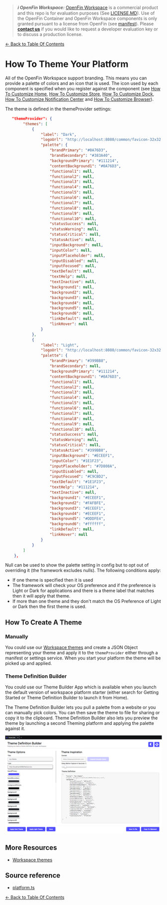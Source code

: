 > **_:information_source: OpenFin Workspace:_** [OpenFin Workspace](https://www.openfin.co/workspace/) is a commercial product and this repo is for evaluation purposes (See [LICENSE.MD](../LICENSE.MD)). Use of the OpenFin Container and OpenFin Workspace components is only granted pursuant to a license from OpenFin (see [manifest](../public/manifest.fin.json)). Please [**contact us**](https://www.openfin.co/workspace/poc/) if you would like to request a developer evaluation key or to discuss a production license.

[<- Back to Table Of Contents](../README.md)

# How To Theme Your Platform

All of the OpenFin Workspace support branding. This means you can provide a palette of colors and an icon that is used. The icon used by each component is specified when you register against the component (see [How To Customize Home](./how-to-customize-home.md), [How To Customize Store](./how-to-customize-store.md), [How To Customize Dock](./how-to-customize-dock.md), [How To Customize Notification Center](./how-to-customize-notification-center.md) and [How To Customize Browser](./how-to-customize-browser.md)).

The theme is defined in the themeProvider settings:

```json
   "themeProvider": {
        "themes": [
            {
                "label": "Dark",
                "logoUrl": "http://localhost:8080/common/favicon-32x32.png",
                "palette": {
                    "brandPrimary": "#0A76D3",
                    "brandSecondary": "#383A40",
                    "backgroundPrimary": "#111214",
                    "contentBackground1": "#0A76D3",
                    "functional1": null,
                    "functional2": null,
                    "functional3": null,
                    "functional4": null,
                    "functional5": null,
                    "functional6": null,
                    "functional7": null,
                    "functional8": null,
                    "functional9": null,
                    "functional10": null,
                    "statusSuccess": null,
                    "statusWarning": null,
                    "statusCritical": null,
                    "statusActive": null,
                    "inputBackground": null,
                    "inputColor": null,
                    "inputPlaceholder": null,
                    "inputDisabled": null,
                    "inputFocused": null,
                    "textDefault": null,
                    "textHelp": null,
                    "textInactive": null,
                    "background1": null,
                    "background2": null,
                    "background3": null,
                    "background4": null,
                    "background5": null,
                    "background6": null,
                    "linkDefault": null,
                    "linkHover": null
                }
            },
            {
                "label": "Light",
                "logoUrl": "http://localhost:8080/common/favicon-32x32.png",
                "palette": {
                    "brandPrimary": "#399BB8",
                    "brandSecondary": null,
                    "backgroundPrimary": "#111214",
                    "contentBackground1": "#0A76D3",
                    "functional1": null,
                    "functional2": null,
                    "functional3": null,
                    "functional4": null,
                    "functional5": null,
                    "functional6": null,
                    "functional7": null,
                    "functional8": null,
                    "functional9": null,
                    "functional10": null,
                    "statusSuccess": null,
                    "statusWarning": null,
                    "statusCritical": null,
                    "statusActive": "#399BB8",
                    "inputBackground": "#ECEEF1",
                    "inputColor": "#1E1F23",
                    "inputPlaceholder": "#7D808A",
                    "inputDisabled": null,
                    "inputFocused": "#C9CBD2",
                    "textDefault": "#1E1F23",
                    "textHelp": "#111214",
                    "textInactive": null,
                    "background1": "#ECEEF1",
                    "background2": "#FAFBFE",
                    "background3": "#ECEEF1",
                    "background4": "#ECEEF1",
                    "background5": "#DDDFE4",
                    "background6": "#ffffff",
                    "linkDefault": null,
                    "linkHover": null
                }
            }
        ]
    },
```

Null can be used to show the palette setting in config but to opt out of overriding it (the framework excludes nulls). The following conditions apply:

- If one theme is specified then it is used
- The framework will check your OS preference and if the preference is Light or Dark for applications and there is a theme label that matches then it will apply that theme.
- If more than one theme and they don't match the OS Preference of Light or Dark then the first theme is used.

## How To Create A Theme

### Manually

You could use our [Workspace themes](https://developers.openfin.co/of-docs/docs/workspace-themes-overview) and create a JSON Object representing your theme and apply it to the `themeProvider` either through a manifest or settings service. When you start your platform the theme will be picked up and applied.

### Theme Definition Builder

You could use our Theme Builder App which is available when you launch the default version of workspace platform starter (either search for Getting Started or Theme Definition Builder to launch it from Home).

The Theme Definition Builder lets you pull a palette from a website or you can manually pick colors. You can then save the theme to file for sharing or copy it to the clipboard. Theme Definition Builder also lets you preview the theme by launching a second Theming platform and applying the palette against it.

![Theme Definition Builder](./assets/theme-definition-builder.png)

## More Resources

- [Workspace themes](https://developers.openfin.co/of-docs/docs/workspace-themes-overview)

## Source reference

- [platform.ts](../client/src/framework/platform.ts)

[<- Back to Table Of Contents](../README.md)

